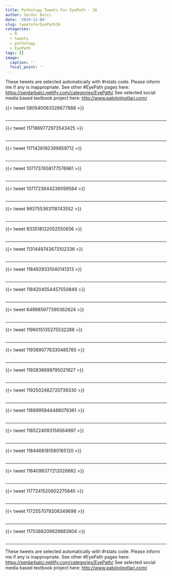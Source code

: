 ```yaml
---
title: Pathology Tweets For EyePath - 38
author: Serdar Balci
date: '2019-12-04'
slug: tweetsForEyePath38
categories:
  - R
  - tweets
  - pathology
  - EyePath
tags: []
image:
  caption: ''
  focal_point: ''
---
```



These tweets are selected automatically with #rstats code. Please inform me if any is inappropriate.
See other #EyePath pages here: https://serdarbalci.netlify.com/categories/EyePath/ 
See selected social media based textbook project here: http://www.patolojinotlari.com/

{{< tweet 580540063328677888 >}}
<br>
<br>
<hr>
{{< tweet 1171969772973543425 >}}
<br>
<br>
<hr>
{{< tweet 1171426192399859712 >}}
<br>
<br>
<hr>
{{< tweet 1071737658177576961 >}}
<br>
<br>
<hr>
{{< tweet 1071723644236099584 >}}
<br>
<br>
<hr>
{{< tweet 993755363118743552 >}}
<br>
<br>
<hr>
{{< tweet 933518122052550656 >}}
<br>
<br>
<hr>
{{< tweet 1131449743673102336 >}}
<br>
<br>
<hr>
{{< tweet 1184929331040141313 >}}
<br>
<br>
<hr>
{{< tweet 1184204554457550849 >}}
<br>
<br>
<hr>
{{< tweet 649985977390362624 >}}
<br>
<br>
<hr>
{{< tweet 1196015135275532288 >}}
<br>
<br>
<hr>
{{< tweet 1193690776330485765 >}}
<br>
<br>
<hr>
{{< tweet 1192836699795021827 >}}
<br>
<br>
<hr>
{{< tweet 1192502482720739330 >}}
<br>
<br>
<hr>
{{< tweet 1188995944488079361 >}}
<br>
<br>
<hr>
{{< tweet 1185224093156564997 >}}
<br>
<br>
<hr>
{{< tweet 1184468181580165120 >}}
<br>
<br>
<hr>
{{< tweet 1184098377212026882 >}}
<br>
<br>
<hr>
{{< tweet 1177241520602275840 >}}
<br>
<br>
<hr>
{{< tweet 1172557079208349696 >}}
<br>
<br>
<hr>
{{< tweet 1175388209829883904 >}}
<br>
<br>
<hr>


These tweets are selected automatically with #rstats code. Please inform me if any is inappropriate.
See other #EyePath pages here: https://serdarbalci.netlify.com/categories/EyePath/ 
See selected social media based textbook project here: http://www.patolojinotlari.com/
